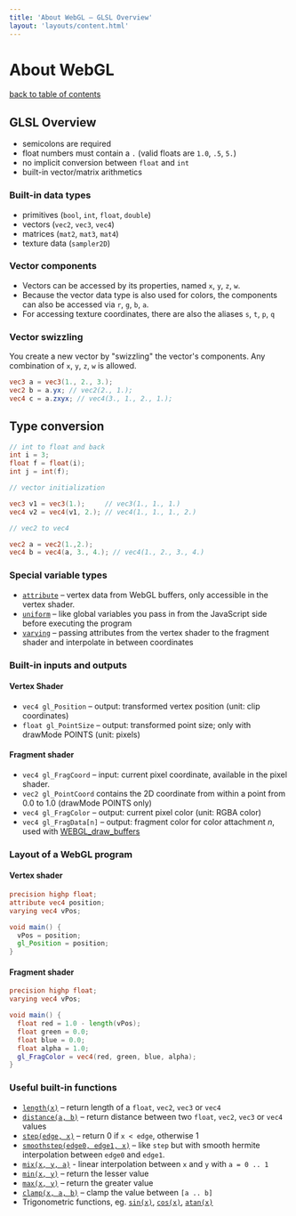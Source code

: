 ```yaml
---
title: 'About WebGL – GLSL Overview'
layout: 'layouts/content.html'
---
```


# About WebGL

[back to table of contents](../)

## GLSL Overview

- semicolons are required
- float numbers must contain a `.` (valid floats are `1.0`, `.5`, `5.`)
- no implicit conversion between `float` and `int`
- built-in vector/matrix arithmetics

### Built-in data types

- primitives (`bool`, `int`, `float`, `double`)
- vectors (`vec2`, `vec3`, `vec4`)
- matrices (`mat2`, `mat3`, `mat4`)
- texture data (`sampler2D`)

### Vector components

- Vectors can be accessed by its properties, named `x`, `y`, `z`, `w`.
- Because the vector data type is also used for colors, the components can also be accessed via `r`, `g`, `b`, `a`.
- For accessing texture coordinates, there are also the aliases `s`, `t`, `p`, `q`

### Vector swizzling

You create a new vector by "swizzling" the vector's components. Any combination of `x`, `y`, `z`, `w` is allowed.

```glsl
vec3 a = vec3(1., 2., 3.);
vec2 b = a.yx; // vec2(2., 1.);
vec4 c = a.zxyx; // vec4(3., 1., 2., 1.);
```

## Type conversion

```glsl
// int to float and back
int i = 3;
float f = float(i);
int j = int(f);

// vector initialization

vec3 v1 = vec3(1.);     // vec3(1., 1., 1.)
vec4 v2 = vec4(v1, 2.); // vec4(1., 1., 1., 2.)

// vec2 to vec4

vec2 a = vec2(1.,2.);
vec4 b = vec4(a, 3., 4.); // vec4(1., 2., 3., 4.)
```

### Special variable types

- [`attribute`](https://thebookofshaders.com/glossary/?search=attribute) – vertex data from WebGL buffers, only accessible in the vertex shader.
- [`uniform`](https://thebookofshaders.com/glossary/?search=uniform) – like global variables you pass in from the JavaScript side before executing the program
- [`varying`](https://thebookofshaders.com/glossary/?search=varying) – passing attributes from the vertex shader to the fragment shader and interpolate in between coordinates

### Built-in inputs and outputs

#### Vertex Shader

- `vec4 gl_Position` – output: transformed vertex position (unit: clip coordinates)
- `float gl_PointSize` – output: transformed point size; only with drawMode POINTS (unit: pixels)

#### Fragment shader

- `vec4 gl_FragCoord` – input: current pixel coordinate, available in the pixel shader.
- `vec2 gl_PointCoord` contains the 2D coordinate from within a point from 0.0 to 1.0 (drawMode POINTS only)
- `vec4 gl_FragColor` – output: current pixel color (unit: RGBA color)
- `vec4 gl_FragData[n]` – output: fragment color for color attachment _n_, used with [WEBGL_draw_buffers](https://developer.mozilla.org/en-US/docs/Web/API/WEBGL_draw_buffers)

### Layout of a WebGL program

#### Vertex shader

```glsl
precision highp float;
attribute vec4 position;
varying vec4 vPos;

void main() {
  vPos = position;
  gl_Position = position;
}
```

#### Fragment shader

```glsl
precision highp float;
varying vec4 vPos;

void main() {
  float red = 1.0 - length(vPos);
  float green = 0.0;
  float blue = 0.0;
  float alpha = 1.0;
  gl_FragColor = vec4(red, green, blue, alpha);
}

```

### Useful built-in functions

- [`length(x)`](https://thebookofshaders.com/glossary/?search=length) – return length of a `float`, `vec2`, `vec3` or `vec4`
- [`distance(a, b)`](https://thebookofshaders.com/glossary/?search=distance) – return distance between two `float`, `vec2`, `vec3` or `vec4` values
- [`step(edge, x)`](https://thebookofshaders.com/glossary/?search=step) – return 0 if `x < edge`, otherwise 1
- [`smoothstep(edge0, edge1, x)`](https://thebookofshaders.com/glossary/?search=smoothstep) – like `step` but with smooth hermite interpolation between `edge0` and `edge1`.
- [`mix(x, y, a)`](https://thebookofshaders.com/glossary/?search=mix) - linear interpolation between `x` and `y` with `a = 0 .. 1`
- [`min(x, y)`](https://thebookofshaders.com/glossary/?search=min) – return the lesser value
- [`max(x, y)`](https://thebookofshaders.com/glossary/?search=max) – return the greater value
- [`clamp(x, a, b)`](https://thebookofshaders.com/glossary/?search=clamp) – clamp the value between `[a .. b]`
- Trigonometric functions, eg. [`sin(x)`](https://thebookofshaders.com/glossary/?search=sin), [`cos(x)`](https://thebookofshaders.com/glossary/?search=cos), [`atan(x)`](https://thebookofshaders.com/glossary/?search=atan)
